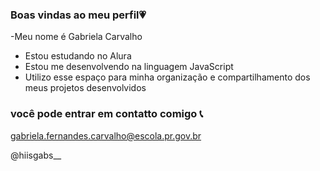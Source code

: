 ###   Boas vindas  ao meu perfil💗

-Meu nome é Gabriela Carvalho

- Estou estudando no Alura
- Estou me desenvolvendo na linguagem JavaScript
- Utilizo esse espaço para minha organização e compartilhamento dos meus projetos desenvolvidos 

### você pode entrar em contatto comigo 📞
 
gabriela.fernandes.carvalho@escola.pr.gov.br

@hiisgabs__
